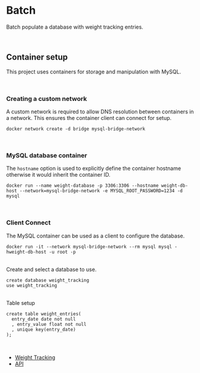 # Batch

Batch populate a database with weight tracking entries.

<br/>

## Container setup

This project uses containers for storage and manipulation with MySQL.

<br/>

### Creating a custom network

A custom network is required to allow DNS resolution between containers in a network.  This ensures the container client can connect for setup.

`docker network create -d bridge mysql-bridge-network`

<br/>

### MySQL database container

The `hostname` option is used to explicitly define the container hostname otherwise it would inherit the container ID.

`docker run --name weight-database -p 3306:3306 --hostname weight-db-host --network=mysql-bridge-network -e MYSQL_ROOT_PASSWORD=1234 -d mysql`

<br/>

### Client Connect

The MySQL container can be used as a client to configure the database.

`docker run -it --network mysql-bridge-network --rm mysql mysql -hweight-db-host -u root -p`

<br/>
Create and select a database to use.

`create database weight_tracking` <br/>
`use weight_tracking`

<br/>
Table setup

```
create table weight_entries(
  entry_date date not null
  , entry_value float not null
  , unique key(entry_date)
);
```

<br/>

- [Weight Tracking](../readme.md)
- [API](../api/)